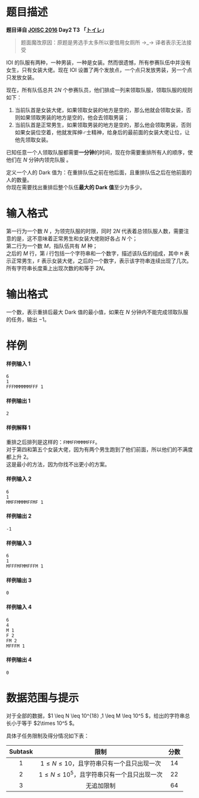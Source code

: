 
# 题目描述

**题目译自 [JOISC 2016](https://www.ioi-jp.org/camp/2016/2016-sp-tasks/index.html) Day2 T3 「[トイレ](https://www.ioi-jp.org/camp/2016/2016-sp-tasks/2016-sp-d2.pdf)」**  

> 题面魔改原因：原题是男选手太多所以要借用女厕所 →_→ 译者表示无法接受

IOI 的队服有两种，一种男装，一种是女装。然而很遗憾，所有参赛队伍中并没有女生，只有女装大佬。现在 IOI 设置了两个发放点，一个点只发放男装，另一个点只发放女装。

现在，所有队伍总共 $2N$ 个参赛队员，他们排成一列来领取队服，领取队服的规则如下：  
1. 当前队首是女装大佬，如果领取女装的地方是空的，那么他就会领取女装，否则如果领取男装的地方是空的，他会去领取男装；   
2. 当前队首是正常男生，如果领取男装的地方是空的，那么他会领取男装，否则如果女装位空着，他就发挥绅♂士精神，给身后的最前面的女装大佬让位，让他先领取女装。  

已知任意一个人领取队服都需要**一分钟**的时间，现在你需要重排所有人的顺序，使他们在 $N$ 分钟内领完队服 。   

定义一个人的 Dark 值为：在重排队伍之前在他后面，且重排队伍之后在他前面的人的数量。   
你现在需要找出重排后整个队伍**最大的 Dark 值**至少为多少。


# 输入格式

第一行为一个数 $N$ ，为领完队服的时限，同时 $2N$ 代表着总领队服人数，需要注意的是，这不意味着正常男生和女装大佬刚好各占 $N$ 个；     
第二行为一个数 $M$，指队伍共有 $M$ 种；    
之后的 $M$ 行，第 $i$ 行包括一个字符串和一个数字，描述该队伍的组成，其中 `M` 表示正常男生，`F` 表示女装大佬，之后的一个数字，表示该字符串连续出现了几次。所有字符串长度乘上出现次数的和等于 $2N$。  


# 输出格式

一个数，表示重排后最大 Dark 值的最小值，如果在 $N$ 分钟内不能完成领取队服的任务，输出 $-1$。

# 样例

#### 样例输入 1
```plain
6
1
FFFMMMMMMFFF 1
```

#### 样例输出 1
```plain
2
```

#### 样例解释 1
重排之后排列是这样的：`FMMFFMMMMFFF`。  
对于第四和第五个女装大佬，因为有两个男生跑到了他们前面，所以他们的不满度都上升 $2$。   
这是最小的方法，因为你找不出更小的方案。

#### 样例输入 2
```plain
6
1
MMFFMMMMFFMF 1
```

#### 样例输出 2
```plain
-1
```

#### 样例输入 3
```plain
6
1
MFFFMFMMFFFM 1
```

#### 样例输出 3
```plain
0
```

#### 样例输入 4
```plain
6
4
M 1
F 2
FM 2
MFFFM 1
```

#### 样例输出 4
```plain
0
```



# 数据范围与提示

对于全部的数据，$1 \leq N \leq 10^{18} $,$1 \leq M \leq 10^5 $，给出的字符串总长小于等于 $2\times 10^5 $。

具体子任务限制及得分情况如下表：

| Subtask |      限制      | 分数 |
| :-----: | :------------: | :--: |
|   $1$   | $1 \leq N \leq 10$，且字符串只有一个且只出现一次 | $14$ |
|   $2$   | $1 \leq N \leq 10^5$，且字符串只有一个且只出现一次 | $22$ |
|   $3$   | 无追加限制 | $64$ |

